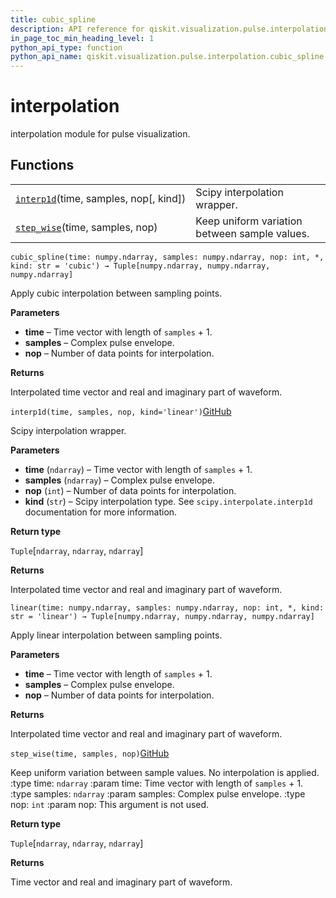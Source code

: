 ```yaml
---
title: cubic_spline
description: API reference for qiskit.visualization.pulse.interpolation.cubic_spline
in_page_toc_min_heading_level: 1
python_api_type: function
python_api_name: qiskit.visualization.pulse.interpolation.cubic_spline
---
```


# interpolation

interpolation module for pulse visualization.

## Functions

|                                                                                                                                                   |                                               |
| ------------------------------------------------------------------------------------------------------------------------------------------------- | --------------------------------------------- |
| [`interp1d`](#qiskit.visualization.pulse.interpolation.interp1d "qiskit.visualization.pulse.interpolation.interp1d")(time, samples, nop\[, kind]) | Scipy interpolation wrapper.                  |
| [`step_wise`](#qiskit.visualization.pulse.interpolation.step_wise "qiskit.visualization.pulse.interpolation.step_wise")(time, samples, nop)       | Keep uniform variation between sample values. |

<span id="qiskit.visualization.pulse.interpolation.cubic_spline" />

`cubic_spline(time: numpy.ndarray, samples: numpy.ndarray, nop: int, *, kind: str = 'cubic') → Tuple[numpy.ndarray, numpy.ndarray, numpy.ndarray]`

Apply cubic interpolation between sampling points.

**Parameters**

*   **time** – Time vector with length of `samples` + 1.
*   **samples** – Complex pulse envelope.
*   **nop** – Number of data points for interpolation.

**Returns**

Interpolated time vector and real and imaginary part of waveform.

<span id="qiskit.visualization.pulse.interpolation.interp1d" />

`interp1d(time, samples, nop, kind='linear')`[GitHub](https://github.com/qiskit/qiskit/tree/stable/0.14/qiskit/visualization/pulse/interpolation.py "view source code")

Scipy interpolation wrapper.

**Parameters**

*   **time** (`ndarray`) – Time vector with length of `samples` + 1.
*   **samples** (`ndarray`) – Complex pulse envelope.
*   **nop** (`int`) – Number of data points for interpolation.
*   **kind** (`str`) – Scipy interpolation type. See `scipy.interpolate.interp1d` documentation for more information.

**Return type**

`Tuple`\[`ndarray`, `ndarray`, `ndarray`]

**Returns**

Interpolated time vector and real and imaginary part of waveform.

<span id="qiskit.visualization.pulse.interpolation.linear" />

`linear(time: numpy.ndarray, samples: numpy.ndarray, nop: int, *, kind: str = 'linear') → Tuple[numpy.ndarray, numpy.ndarray, numpy.ndarray]`

Apply linear interpolation between sampling points.

**Parameters**

*   **time** – Time vector with length of `samples` + 1.
*   **samples** – Complex pulse envelope.
*   **nop** – Number of data points for interpolation.

**Returns**

Interpolated time vector and real and imaginary part of waveform.

<span id="qiskit.visualization.pulse.interpolation.step_wise" />

`step_wise(time, samples, nop)`[GitHub](https://github.com/qiskit/qiskit/tree/stable/0.14/qiskit/visualization/pulse/interpolation.py "view source code")

Keep uniform variation between sample values. No interpolation is applied. :type time: `ndarray` :param time: Time vector with length of `samples` + 1. :type samples: `ndarray` :param samples: Complex pulse envelope. :type nop: `int` :param nop: This argument is not used.

**Return type**

`Tuple`\[`ndarray`, `ndarray`, `ndarray`]

**Returns**

Time vector and real and imaginary part of waveform.

